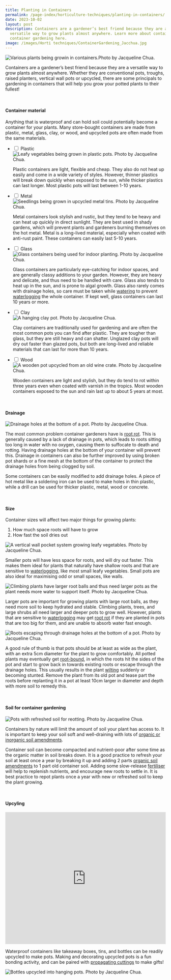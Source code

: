 ```yaml
---
title: Planting in Containers
permalink: /page-index/horticulture-techniques/planting-in-containers/
date: 2023-10-02
layout: post
description: Containers are a gardener’s best friend because they are a
  versatile way to grow plants almost anywhere. Learn more about containers and
  container gardening here.
image: /images/Horti techniques/ContainerGardening_Jacchua.jpg
---
```

<section>
	<img title="Various plants being growin in containers.Photo by Jacqueline Chua." src="/images/Hardscapes/ContainerGardening_JacChua%20(21).jpg">
	<p>Containers are a gardener’s best friend because they are a versatile way to grow plants almost anywhere. Whether they are conventional pots, troughs, raised planters, vertical wall pots or upcycled, there are some principals to gardening in containers that will help you grow your potted plants to their fullest!</p>
	<br>
</section>

<section>
	<h4>Container material</h4>
	<p>Anything that is waterproof and can hold soil could potentially become a container for your plants. Many store-bought containers are made from plastic, metal, glass, clay, or wood, and upcycled pots are often made from the same materials.</p>
	<ul class="jekyllcodex_accordion">
		<li><input type="checkbox" id="accordion1">
		<label for="accordion1">Plastic</label><div>
			<img title="Leafy vegetables being grown in plastic pots. Photo by Jacqueline Chua." src="/images/Hardscapes/ContainerGardening_JacChua%20(13).jpg">
			<p>Plastic containers are light, flexible and cheap. They also do not heat up easily and come in a wide variety of styles. However, thinner plastics will break down quickly when exposed to the sun, while thicker plastics can last longer. Most plastic pots will last between 1-10 years.</p>
		</div></li>
		<li><input type="checkbox" id="accordion2">
		<label for="accordion2">Metal</label><div>
			<img title="Seedlings being grown in upcycled metal tins. Photo by Jacqueline Chua." src="/images/Hardscapes/Upcycling_JacChua%20(2).jpg">
			<p>Metal containers look stylish and rustic, but they tend to be heavy and can heat up quickly in direct sunlight. They are best used in shady gardens, which will prevent plants and gardeners burning themselves on the hot metal. Metal is a long-lived material, especially when coated with anti-rust paint. These containers can easily last 5-10 years.</p>
		</div></li>
		<li><input type="checkbox" id="accordion3">
		<label for="accordion3">Glass</label><div>
			<img title="Glass containers being used for indoor planting. Photo by Jacqueline Chua." src="/images/Hardscapes/Growlight_JacChua%20(1).jpg">
			<p>Glass containers are particularly eye-catching for indoor spaces, and are generally classy additions to your garden. However, they are heavy and delicate, and thus need to be handled with care. Glass also tends to heat up in the sun, and is prone to algal growth. Glass also rarely comes with drainage holes, so care must be taken while <a href="/page-index/horticulture-techniques/watering/">watering</a> to prevent <a href="/page-index/plant-problems/root-rot/">waterlogging</a> the whole container. If kept well, glass containers can last 10 years or more.</p>
		</div></li>
		<li><input type="checkbox" id="accordion4">
		<label for="accordion4">Clay</label><div>
			<img title="A hanging clay pot. Photo by Jacqueline Chua." src="/images/Hardscapes/ContainerGardening_JacChua%20(20).jpg">
			<p>Clay containers are traditionally used for gardening and are often the most common pots you can find after plastic. They are tougher than glass, but they are still heavy and can shatter. Unglazed clay pots will dry out faster than glazed pots, but both are long-lived and reliable materials that can last for more than 10 years.</p> 
				</div></li>
		<li><input type="checkbox" id="accordion5">
		<label for="accordion5">Wood</label><div>	
			<img title="A wooden pot upcycled from an old wine crate. Photo by Jacqueline Chua." src="/images/Hardscapes/ContainerGardening_JacChua%20(11).jpg">
<p>Wooden containers are light and stylish, but they do tend to rot within three years even when coated with varnish in the tropics. Most wooden containers exposed to the sun and rain last up to about 5 years at most.</p>
		</div></li>
	</ul>
	<br>


<section>
	<h4>Drainage</h4>
	<img title="Drainage holes at the bottom of a pot. Photo by Jacqueline Chua." src="/images/Hardscapes/drainageholes_jacchua.jpg">
	<p>The most common problem container gardeners have is <a href="/page-index/plant-problems/root-rot">root rot</a>. This is generally caused by a lack of drainage in pots, which leads to roots sitting too long in water with no oxygen, causing them to suffocate to death and rotting.   
Having drainage holes at the bottom of your container will prevent this. Drainage in containers can also be further improved by using broken pot shards or a fine mesh at the bottom of the container to protect the drainage holes from being clogged by soil.</p>
	<p>Some containers can be easily modified to add drainage holes. A piece of hot metal like a soldering iron can be used to make holes in thin plastic, while a drill can be used for thicker plastic, metal, wood or concrete.</p>
	<br>
</section>

<section>
	<h4>Size</h4>
	<p>Container sizes will affect two major things for growing plants:</p>
	<ol>
		<li>How much space roots will have to grow</li>
		<li>How fast the soil dries out</li>
		</ol>
		<img title="A vertical wall pocket system growing leafy vegetables. Photo by Jacqueline Chua." src="/images/Hardscapes/ContainerGardening_JacChua%20(8).jpg">
	<p>Smaller pots will have less space for roots, and will dry out faster. This makes them ideal for plants that naturally have shallow roots and that are sensitive to <a href="/page-index/plant-problems/waterlogging/">waterlogging</a>, like most small leafy vegetables. Small pots are also ideal for maximising odd or small spaces, like walls.</p> 
	<img title="Climbing plants have larger root balls and thus need larger pots as the plant needs more water to support itself. Photo by Jacqueline Chua." src="/images/Hardscapes/Trellis_JacChua.jpg">
	<p>Larger pots are important for growing plants with large root balls, as they need more soil to keep hydrated and stable. Climbing plants, trees, and large shrubs all need larger and deeper pots to grow well. However, plants that are sensitive to <a href="/page-index/plant-problems/waterlogging/">waterlogging</a> may get <a href="/page-index/plant-problems/root-rot/">root rot</a> if they are planted in pots that are too big for them, and are unable to absorb water fast enough. </p>
		<img title="Roots escaping through drainage holes at the bottom of a pot. Photo by Jacqueline Chua." src="/images/Plant%20problems/rootbound_jacchua_2.jpg">
	<p>A good rule of thumb is that pots should be at least as wide as the plant, with an extra 5cm diameter for the plant to grow comfortably. All potted plants may eventually get <a href="/page-index/plant-problems/root-bound/">root-bound</a>,  in which the roots hit the sides of the pot and start to grow back in towards existing roots or escape through the drainage holes. This usually results in the plant <a href="/page-index/plant-problems/wilting/">wilting</a> suddenly or becoming stunted.  Remove the plant from its old pot and tease part the roots before replanting it in a pot at least 10cm larger in diameter and depth with more soil to remedy this. </p>
</section>
<br>	
<section>
	<h4>Soil for container gardening</h4>
	<img title="Pots with refreshed soil for reotting. Photo by Jacqueline Chua." src="/images/Hardscapes/ContainerGardening_JacChua%20(1).jpg">
	<p>Containers by nature will limit the amount of soil your plant has access to. It is important to keep your soil soft and well-draining with lots of <a href="/page-index/horticulture-techniques/soil-amendments/">organic or inorganic soil amendments</a>.</p>
	<p>Container soil can become compacted and nutrient-poor after some time as the organic matter in soil breaks down. It is a good practice to refresh your soil at least once a year by breaking it up and adding 2 parts <a href="/page-index/horticulture-techniques/soil-amendments/">organic soil amendments</a> to 1 part old container soil. Adding some slow-release <a href="/page-index/horticulture-techniques/fertilising/">fertiliser</a> will help to replenish nutrients, and encourage new roots to settle in. It is best practice to repot plants once a year with new or refreshed soil to keep the plant growing.</p>
</section>
	<br>
	<section>
		<h4>Upcyling</h4>
<iframe width="100%" height="415" src="https://www.youtube.com/embed/pVZePRlmgio?si=4tAeloA2jB9yGgWo" title="YouTube video player" frameborder="0" allow="accelerometer; autoplay; clipboard-write; encrypted-media; gyroscope; picture-in-picture; web-share" allowfullscreen=""></iframe>	<br>
<p>Waterproof containers like takeaway boxes, tins, and bottles can be readily upcycled to make pots. Making and decorating upcycled pots is a fun bonding activity, and can be paired with <a href="/page-index/horticulture-techniques/propagating-by-cuttings/">propagating cuttings</a> to make gifts!</p>
		<img title="Bottles upcycled into hanging pots. Photo by Jacqueline Chua." src="/images/Hardscapes/Upcycling_JacChua%20(17).jpg"></section></section>